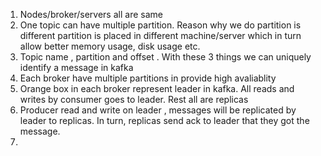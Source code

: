 1. Nodes/broker/servers all are same
2. One topic can have multiple partition. Reason why we do partition is different partition is placed in different machine/server which in turn
allow better memory usage, disk usage etc.
3. Topic name , partition and offset . With these 3 things we can uniquely identify a message in kafka
4. Each broker have multiple partitions in provide high avaliablity
4. Orange box in each broker represent leader in kafka. All reads and writes by consumer goes to leader. Rest all are replicas
5. Producer read and write on leader , messages will be replicated by leader to replicas. In turn, replicas send ack to leader that they got the message.
6.




